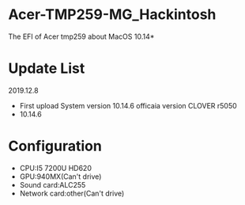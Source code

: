 # Acer-TMP259-MG_Hackintosh
The EFI of Acer tmp259 about MacOS 10.14*

# Update List

2019.12.8

- First upload System version 10.14.6 officaia version CLOVER r5050
- 10.14.6
  
# Configuration

- CPU:I5 7200U HD620
- GPU:940MX(Can't drive)
- Sound card:ALC255
- Network card:other(Can't drive)
